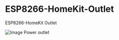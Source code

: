 # ESP8266-HomeKit-Outlet
ESP8266-HomeKit Outlet

![Image Power outlet](https://raw.githubusercontent.com/AchimPieters/ESP8266-HomeKit-Power-Outlet/master/ESP%20HomeKit%20Power%20Outlet.png)
